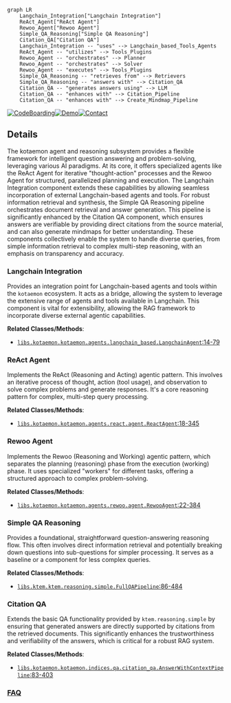 ```mermaid
graph LR
    Langchain_Integration["Langchain Integration"]
    ReAct_Agent["ReAct Agent"]
    Rewoo_Agent["Rewoo Agent"]
    Simple_QA_Reasoning["Simple QA Reasoning"]
    Citation_QA["Citation QA"]
    Langchain_Integration -- "uses" --> Langchain_based_Tools_Agents
    ReAct_Agent -- "utilizes" --> Tools_Plugins
    Rewoo_Agent -- "orchestrates" --> Planner
    Rewoo_Agent -- "orchestrates" --> Solver
    Rewoo_Agent -- "executes" --> Tools_Plugins
    Simple_QA_Reasoning -- "retrieves from" --> Retrievers
    Simple_QA_Reasoning -- "answers with" --> Citation_QA
    Citation_QA -- "generates answers using" --> LLM
    Citation_QA -- "enhances with" --> Citation_Pipeline
    Citation_QA -- "enhances with" --> Create_Mindmap_Pipeline
```

[![CodeBoarding](https://img.shields.io/badge/Generated%20by-CodeBoarding-9cf?style=flat-square)](https://github.com/CodeBoarding/GeneratedOnBoardings)[![Demo](https://img.shields.io/badge/Try%20our-Demo-blue?style=flat-square)](https://www.codeboarding.org/demo)[![Contact](https://img.shields.io/badge/Contact%20us%20-%20contact@codeboarding.org-lightgrey?style=flat-square)](mailto:contact@codeboarding.org)

## Details

The kotaemon agent and reasoning subsystem provides a flexible framework for intelligent question answering and problem-solving, leveraging various AI paradigms. At its core, it offers specialized agents like the ReAct Agent for iterative "thought-action" processes and the Rewoo Agent for structured, parallelized planning and execution. The Langchain Integration component extends these capabilities by allowing seamless incorporation of external Langchain-based agents and tools. For robust information retrieval and synthesis, the Simple QA Reasoning pipeline orchestrates document retrieval and answer generation. This pipeline is significantly enhanced by the Citation QA component, which ensures answers are verifiable by providing direct citations from the source material, and can also generate mindmaps for better understanding. These components collectively enable the system to handle diverse queries, from simple information retrieval to complex multi-step reasoning, with an emphasis on transparency and accuracy.

### Langchain Integration
Provides an integration point for Langchain-based agents and tools within the `kotaemon` ecosystem. It acts as a bridge, allowing the system to leverage the extensive range of agents and tools available in Langchain. This component is vital for extensibility, allowing the RAG framework to incorporate diverse external agentic capabilities.


**Related Classes/Methods**:

- <a href="https://github.com/Cinnamon/kotaemon/blob/main/libs/kotaemon/kotaemon/agents/langchain_based.py#L14-L79" target="_blank" rel="noopener noreferrer">`libs.kotaemon.kotaemon.agents.langchain_based.LangchainAgent`:14-79</a>


### ReAct Agent
Implements the ReAct (Reasoning and Acting) agentic pattern. This involves an iterative process of thought, action (tool usage), and observation to solve complex problems and generate responses. It's a core reasoning pattern for complex, multi-step query processing.


**Related Classes/Methods**:

- <a href="https://github.com/Cinnamon/kotaemon/blob/main/libs/kotaemon/kotaemon/agents/react/agent.py#L18-L345" target="_blank" rel="noopener noreferrer">`libs.kotaemon.kotaemon.agents.react.agent.ReactAgent`:18-345</a>


### Rewoo Agent
Implements the Rewoo (Reasoning and Working) agentic pattern, which separates the planning (reasoning) phase from the execution (working) phase. It uses specialized "workers" for different tasks, offering a structured approach to complex problem-solving.


**Related Classes/Methods**:

- <a href="https://github.com/Cinnamon/kotaemon/blob/main/libs/kotaemon/kotaemon/agents/rewoo/agent.py#L22-L384" target="_blank" rel="noopener noreferrer">`libs.kotaemon.kotaemon.agents.rewoo.agent.RewooAgent`:22-384</a>


### Simple QA Reasoning
Provides a foundational, straightforward question-answering reasoning flow. This often involves direct information retrieval and potentially breaking down questions into sub-questions for simpler processing. It serves as a baseline or a component for less complex queries.


**Related Classes/Methods**:

- <a href="https://github.com/Cinnamon/kotaemon/blob/main/libs/ktem/ktem/reasoning/simple.py#L86-L484" target="_blank" rel="noopener noreferrer">`libs.ktem.ktem.reasoning.simple.FullQAPipeline`:86-484</a>


### Citation QA
Extends the basic QA functionality provided by `ktem.reasoning.simple` by ensuring that generated answers are directly supported by citations from the retrieved documents. This significantly enhances the trustworthiness and verifiability of the answers, which is critical for a robust RAG system.


**Related Classes/Methods**:

- <a href="https://github.com/Cinnamon/kotaemon/blob/main/libs/kotaemon/kotaemon/indices/qa/citation_qa.py#L83-L403" target="_blank" rel="noopener noreferrer">`libs.kotaemon.kotaemon.indices.qa.citation_qa.AnswerWithContextPipeline`:83-403</a>




### [FAQ](https://github.com/CodeBoarding/GeneratedOnBoardings/tree/main?tab=readme-ov-file#faq)
